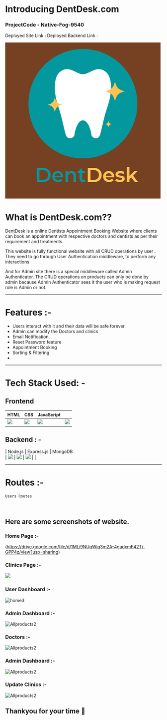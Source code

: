 # Introducing DentDesk.com

### ProjectCode - Native-Fog-9540

Deployed Site Link : 
Deployed Backend Link : 

![Orangefrylogo](/DentDesk.png)

# What is DentDesk.com??

DentDesk is a online Dentists Appointment Booking Website where clients can book an appointment with respective doctors and dentists as per their requirement and treatments. 

This website is fully functional website with all CRUD operations by user .
They need to go through User Authentication middleware, to perform any interactions

And for Admin site there is a special middleware called Admin Authenticator.
The CRUD operations on products can only be done by admin because Admin Authenticator sees it the user who is making request role is Admin or not.

---

# Features :-

- Users interact with it and their data will be safe forever.
- Admin can modify the Doctors and clinics
- Email Notification.
- Reset Password feature
- Appointment Booking
- Sorting & Filtering
- 

---

# Tech Stack Used: -

## Frontend

| HTML                                                                                                                           | CSS                                                                                                                            | JavaScript                                                                                                                     |                                                                                                                     |
| ------------------------------------------------------------------------------------------------------------------------------ | ------------------------------------------------------------------------------------------------------------------------------ | ------------------------------------------------------------------------------------------------------------------------------ | ------------------------------------------------------------------------------------------------------------------------------ |
| <img width="75px" src="https://user-images.githubusercontent.com/25181517/192158954-f88b5814-d510-4564-b285-dff7d6400dad.png"> | <img width="75px" src="https://user-images.githubusercontent.com/25181517/183898674-75a4a1b1-f960-4ea9-abcb-637170a00a75.png"> | <img width="70px" src="https://user-images.githubusercontent.com/25181517/117447155-6a868a00-af3d-11eb-9cfe-245df15c9f3f.png"> | <img width="75px" src="https://user-images.githubusercontent.com/25181517/183898054-b3d693d4-dafb-4808-a509-bab54cf5de34.png"> |

## Backend : -

| Node.js                                                                                                                         | Express.js                                                                      | MongoDB                                                           
| <img width="70px" src="https://user-images.githubusercontent.com/112753481/229047696-de3bf177-16a0-4161-a140-dd89e4fe7b22.png"> | <img width="75px" src="https://user-images.githubusercontent.com/112753481/229164589-4e724000-542d-4deb-9e11-cca7739c2b01.png"> | <img width="75px" src="https://cdn.icon-icons.com/icons2/2415/PNG/512/mongodb_original_logo_icon_146424.png"> |  |

---

# Routes :-

```
Users Routes



```

## Here are some screenshots of website.

###  Home Page :-

(https://drive.google.com/file/d/1MLi9NUqWjq3m2A-4gadxmF42Ti-GPP4z/view?usp=sharing)

###  Clinics Page :-

![](https://drive.google.com/file/d/1E9CWlvSB5Bh_09RQ2fTfrXYW6M4Pb3ti/view?usp=sharing)

###  User Dashboard :-

![home3](https://drive.google.com/file/d/1ZOQYjkwQWPqH_4FQBJ51IGqZSjKzfWNz/view?usp=sharing)

###  Admin Dashboard :-

![Allproducts2](https://drive.google.com/file/d/1YHK8BHCndbsK7FtmCsWRdral4bI5iFPL/view?usp=sharing)

###  Doctors :-

![Allproducts2](https://drive.google.com/file/d/1HNGig425wrw_YzgRpQS_vb0hc4VVk47G/view?usp=sharing)

###  Admin Dashboard :-

![Allproducts2](https://drive.google.com/file/d/1uoLkJouhZXOb9cUfu6Ab-PsqYhGTjCNI/view?usp=sharing)


###  Update Clinics :-

![Allproducts2](https://drive.google.com/file/d/1AL-BQeu5hrFB2t60lJJc1rH4rnCJt1WA/view?usp=sharing)

## Thankyou for your time 💝
